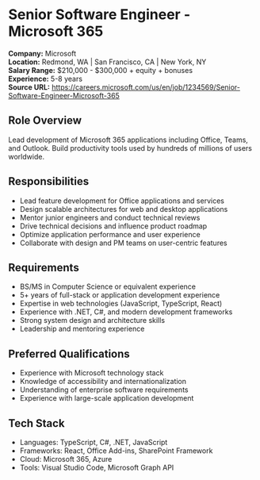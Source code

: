 # Senior Software Engineer - Microsoft 365

**Company:** Microsoft  
**Location:** Redmond, WA | San Francisco, CA | New York, NY  
**Salary Range:** $210,000 - $300,000 + equity + bonuses  
**Experience:** 5-8 years  
**Source URL:** https://careers.microsoft.com/us/en/job/1234569/Senior-Software-Engineer-Microsoft-365

## Role Overview
Lead development of Microsoft 365 applications including Office, Teams, and Outlook. Build productivity tools used by hundreds of millions of users worldwide.

## Responsibilities
- Lead feature development for Office applications and services
- Design scalable architectures for web and desktop applications
- Mentor junior engineers and conduct technical reviews
- Drive technical decisions and influence product roadmap
- Optimize application performance and user experience
- Collaborate with design and PM teams on user-centric features

## Requirements
- BS/MS in Computer Science or equivalent experience
- 5+ years of full-stack or application development experience
- Expertise in web technologies (JavaScript, TypeScript, React)
- Experience with .NET, C#, and modern development frameworks
- Strong system design and architecture skills
- Leadership and mentoring experience

## Preferred Qualifications
- Experience with Microsoft technology stack
- Knowledge of accessibility and internationalization
- Understanding of enterprise software requirements
- Experience with large-scale application development

## Tech Stack
- Languages: TypeScript, C#, .NET, JavaScript
- Frameworks: React, Office Add-ins, SharePoint Framework
- Cloud: Microsoft 365, Azure
- Tools: Visual Studio Code, Microsoft Graph API